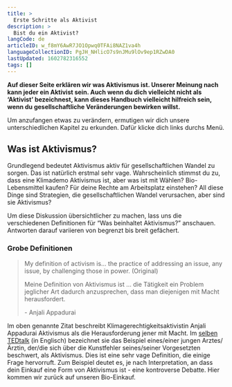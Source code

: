```yaml
---
title: >
  Erste Schritte als Aktivist 
description: >
  Bist du ein Aktivist? 
langCode: de
articleID: w_f8mY6AwR7JO1Opwq0TFAi8NAZ1va4h
languageCollectionID: PgJH_NHlicO7s9nJMu9lOv9ep1RZwDA0
lastUpdated: 1602782316552
tags: []
---
```


**Auf dieser Seite erklären wir was Aktivismus ist. Unserer Meinung nach kann jeder ein Aktivist sein. Auch wenn du dich vielleicht nicht als ‘Aktivist’ bezeichnest, kann dieses Handbuch vielleicht hilfreich sein, wenn du gesellschaftliche Veränderungen bewirken willst.**

Um anzufangen etwas zu verändern, ermutigen wir dich unsere unterschiedlichen Kapitel zu erkunden. Dafür klicke dich links durchs Menü.

## Was ist Aktivismus?

Grundlegend bedeutet Aktivismus aktiv für gesellschaftlichen Wandel zu sorgen. Das ist natürlich erstmal sehr vage. Wahrscheinlich stimmst du zu, dass eine Klimademo Aktivismus ist, aber was ist mit Wählen? Bio-Lebensmittel kaufen? Für deine Rechte am Arbeitsplatz einstehen? All diese Dinge sind Strategien, die gesellschaftlichen Wandel verursachen, aber sind sie Aktivismus?

Um diese Diskussion übersichtlicher zu machen, lass uns die verschiedenen Definitionen für “Was beinhaltet Aktivismus?” anschauen. Antworten darauf variieren von begrenzt bis breit gefächert.

### Grobe Definitionen

> My definition of activism is… the practice of addressing an issue, any issue, by challenging those in power. (Original)
> 
> Meine Definition von Aktivismus ist … die Tätigkeit ein Problem jeglicher Art dadurch anzusprechen, dass man diejenigen mit Macht herausfordert.
> 
> \- Anjali Appadurai

Im oben genannte Zitat beschreibt Klimagerechtigkeitsaktivistin Anjali Appadurai Aktivismus als die Herausforderung jener mit Macht. Im [selben TEDtalk](https://www.youtube.com/watch?v=zDVA7r7r0d0) (in Englisch) bezeichnet sie das Beispiel eines/einer jungen Arztes/Ärztin, der/die sich über die Kunstfehler seines/seiner Vorgesetzten beschwert, als Aktivismus. Dies ist eine sehr vage Definition, die einige Frage hervorruft. Zum Beispiel deutet es, je nach Interpretation, an dass dein Einkauf eine Form von Aktivismus ist - eine kontroverse Debatte. Hier kommen wir zurück auf unseren Bio-Einkauf.